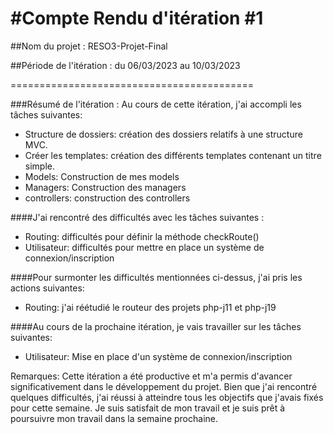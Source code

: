 #Compte Rendu d'itération #1
==========================================

##Nom du projet : RESO3-Projet-Final

##Période de l'itération : du 06/03/2023 au 10/03/2023

==========================================

###Résumé de l'itération :
Au cours de cette itération, j'ai accompli les tâches suivantes:

- Structure de dossiers: création des dossiers relatifs à une structure MVC.
- Créer les templates: création des différents templates contenant un titre simple.
- Models: Construction de mes models
- Managers: Construction des managers
- controllers: construction des controllers

####J'ai rencontré des difficultés avec les tâches suivantes :

- Routing: difficultés pour définir la méthode checkRoute()
- Utilisateur: difficultés pour mettre en place un système de connexion/inscription 

####Pour surmonter les difficultés mentionnées ci-dessus, j'ai pris les actions suivantes:

- Routing: j'ai réétudié le routeur des projets php-j11 et php-j19

####Au cours de la prochaine itération, je vais travailler sur les tâches suivantes:

- Utilisateur: Mise en place d'un système de connexion/inscription
  
Remarques:
Cette itération a été productive et m'a permis d'avancer significativement dans le développement du projet. Bien que j'ai rencontré quelques difficultés, j'ai réussi à atteindre tous les objectifs que j'avais fixés pour cette semaine. Je suis satisfait de mon travail et je suis prêt à poursuivre mon travail dans la semaine prochaine.